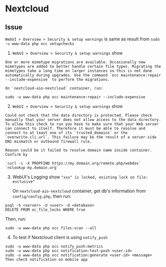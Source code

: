 # Nextcloud

## Issue

`WebUI > Overview > Security & setup warnings` is same as result from `sudo -u www-data php occ setupchecks`

1. `WebUI > Overview > Security & setup warnings` show
```
One or more mimetype migrations are available. Occasionally new mimetypes are added to better handle certain file types. Migrating the mimetypes take a long time on larger instances so this is not done automatically during upgrades. Use the command `occ maintenance:repair --include-expensive` to perform the migrations.
```
    On `nextcloud-aio-nextcloud` container, run:
```
sudo -u www-data php occ maintenance:repair --include-expensive
```
2. `WebUI > Overview > Security & setup warnings` show
```
Could not check that the data directory is protected. Please check manually that your server does not allow access to the data directory. To allow this check to run you have to make sure that your Web server can connect to itself. Therefore it must be able to resolve and connect to at least one of its `trusted_domains` or the `overwrite.cli.url`. This failure may be the result of a server-side DNS mismatch or outbound firewall rule.
```
    Reason could be it failed to resolve domain name inside container.
    Confirm by
```
`curl -i -X PROPFIND https://my.domain.org/remote.php/webdav`
`nslookup my.domain.org`
```
3. WebUI's Logging show `"xxx" is locked, existing lock on file: exclusive"`

    On `nextcloud-aio-nextcloud` container, get db's information from `config/config.php`, then run:
```
psql -h <server> -U <user> -d <database>
DELETE FROM oc_file_locks WHERE true 
```
Then, run:
```
sudo -u www-data php occ files:scan --all
```
4. To test if Nextcloud client is using `notify_push`
```
sudo -u www-data php occ notify_push:metrics
sudo -u www-data php occ notification:test-push <user-id>
sudo -u www-data php occ notification:generate <user-id> <message>
Then check notification on mobile app
```